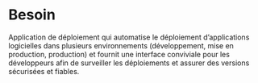 # Besoin

Application de déploiement qui automatise le déploiement d’applications logicielles dans plusieurs environnements (développement, mise en production, production) et fournit une interface conviviale pour les développeurs afin de surveiller les déploiements et assurer des versions sécurisées et fiables.